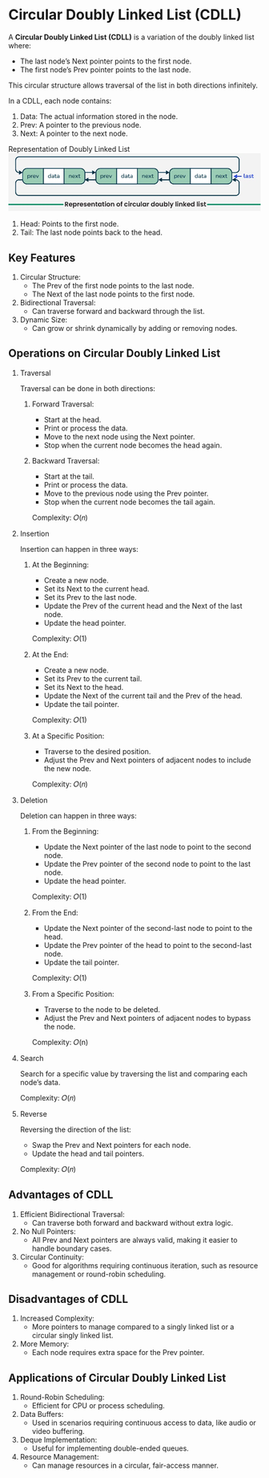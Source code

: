 # Circular Doubly Linked List (CDLL)
A **Circular Doubly Linked List (CDLL)** is a variation of the doubly linked list where:

- The last node’s Next pointer points to the first node.
- The first node’s Prev pointer points to the last node.

This circular structure allows traversal of the list in both directions infinitely.

In a CDLL, each node contains:

1. Data: The actual information stored in the node.
1. Prev: A pointer to the previous node.
1. Next: A pointer to the next node.

Representation of Doubly Linked List
    ![Repesentaion of Circular Doubly Linked List](/assets/representationOfCircularDoublyLinkedList.webp)
1. Head: Points to the first node.
1. Tail: The last node points back to the head.

## Key Features
1. Circular Structure:
    - The Prev of the first node points to the last node.
    - The Next of the last node points to the first node.
1. Bidirectional Traversal:
    - Can traverse forward and backward through the list.
1. Dynamic Size:
    - Can grow or shrink dynamically by adding or removing nodes.

## Operations on Circular Doubly Linked List
1. Traversal
    
    Traversal can be done in both directions:

    1. Forward Traversal:
        - Start at the head.
        - Print or process the data.
        - Move to the next node using the Next pointer.
        - Stop when the current node becomes the head again.
    1. Backward Traversal:
        - Start at the tail.
        - Print or process the data.
        - Move to the previous node using the Prev pointer.
        - Stop when the current node becomes the tail again.

        Complexity: 𝑂(𝑛)

2. Insertion

    Insertion can happen in three ways:

    1. At the Beginning:
        - Create a new node.
        - Set its Next to the current head.
        - Set its Prev to the last node.
        - Update the Prev of the current head and the Next of the last node.
        - Update the head pointer.

        Complexity: 𝑂(1)

    1. At the End:
        - Create a new node.
        - Set its Prev to the current tail.
        - Set its Next to the head.
        - Update the Next of the current tail and the Prev of the head.
        - Update the tail pointer.

        Complexity: 𝑂(1)

    1. At a Specific Position:
        - Traverse to the desired position.
        - Adjust the Prev and Next pointers of adjacent nodes to include the new node.

        Complexity: 𝑂(𝑛)

3. Deletion

    Deletion can happen in three ways:

    1. From the Beginning:
        - Update the Next pointer of the last node to point to the second node.
        - Update the Prev pointer of the second node to point to the last node.
        - Update the head pointer.

        Complexity: 𝑂(1)

    1. From the End:
        - Update the Next pointer of the second-last node to point to the head.
        - Update the Prev pointer of the head to point to the second-last node.
        - Update the tail pointer.

        Complexity: 𝑂(1)

    1. From a Specific Position:
        - Traverse to the node to be deleted.
        - Adjust the Prev and Next pointers of adjacent nodes to bypass the node.

        Complexity: 𝑂(n)

4. Search

    Search for a specific value by traversing the list and comparing each node’s data.

    Complexity: 𝑂(𝑛)

5. Reverse

    Reversing the direction of the list:

    - Swap the Prev and Next pointers for each node.
    - Update the head and tail pointers.

    Complexity: 𝑂(𝑛)

## Advantages of CDLL
1. Efficient Bidirectional Traversal:
    - Can traverse both forward and backward without extra logic.
1. No Null Pointers:
    - All Prev and Next pointers are always valid, making it easier to handle boundary cases.
1. Circular Continuity:
    - Good for algorithms requiring continuous iteration, such as resource management or round-robin scheduling.

## Disadvantages of CDLL
1. Increased Complexity:
    - More pointers to manage compared to a singly linked list or a circular singly linked list.
1. More Memory:
    - Each node requires extra space for the Prev pointer.

## Applications of Circular Doubly Linked List
1. Round-Robin Scheduling:
    - Efficient for CPU or process scheduling.
1. Data Buffers:
    - Used in scenarios requiring continuous access to data, like audio or video buffering.
1. Deque Implementation:
    - Useful for implementing double-ended queues.
1. Resource Management:
    - Can manage resources in a circular, fair-access manner.
